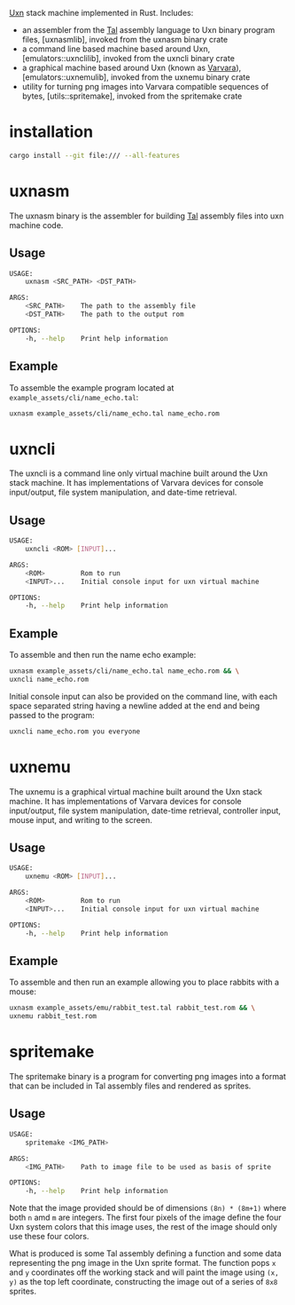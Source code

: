 [Uxn](https://wiki.xxiivv.com/site/uxn.html) stack machine implemented in Rust. Includes:

* an assembler from the [Tal](https://wiki.xxiivv.com/site/uxntal.html) assembly language to Uxn binary program files, [uxnasmlib], invoked from the uxnasm binary crate
* a command line based machine based around Uxn, [emulators::uxnclilib], invoked from the uxncli binary crate
* a graphical machine based around Uxn (known as [Varvara](https://wiki.xxiivv.com/site/varvara.html)), [emulators::uxnemulib], invoked from the uxnemu binary crate
* utility for turning png images into Varvara compatible sequences of bytes, [utils::spritemake], invoked from the spritemake crate

# installation

```bash
cargo install --git file:/// --all-features
```

# uxnasm

The uxnasm binary is the assembler for building [Tal](https://wiki.xxiivv.com/site/uxntal.html) assembly files into uxn machine code.

## Usage

```bash
USAGE:
    uxnasm <SRC_PATH> <DST_PATH>

ARGS:
    <SRC_PATH>    The path to the assembly file
    <DST_PATH>    The path to the output rom

OPTIONS:
    -h, --help    Print help information
```

## Example

To assemble the example program located at `example_assets/cli/name_echo.tal`:

```bash
uxnasm example_assets/cli/name_echo.tal name_echo.rom
```

# uxncli

The uxncli is a command line only virtual machine built around the Uxn stack
machine. It has implementations of Varvara devices for console input/output,
file system manipulation, and date-time retrieval.

## Usage

```bash
USAGE:
    uxncli <ROM> [INPUT]...

ARGS:
    <ROM>         Rom to run
    <INPUT>...    Initial console input for uxn virtual machine

OPTIONS:
    -h, --help    Print help information
```

## Example

To assemble and then run the name echo example:

```bash
uxnasm example_assets/cli/name_echo.tal name_echo.rom && \
uxncli name_echo.rom
```

Initial console input can also be provided on the command line, with each
space separated string having a newline added at the end and being passed
to the program:

```bash
uxncli name_echo.rom you everyone
```

# uxnemu

The uxnemu is a graphical virtual machine built around the Uxn stack machine.
It has implementations of Varvara devices for console input/output, file
system manipulation, date-time retrieval, controller input, mouse input, and
writing to the screen.

## Usage

```bash
USAGE:
    uxnemu <ROM> [INPUT]...

ARGS:
    <ROM>         Rom to run
    <INPUT>...    Initial console input for uxn virtual machine

OPTIONS:
    -h, --help    Print help information
```

## Example

To assemble and then run an example allowing you to place rabbits with a
mouse:

```bash
uxnasm example_assets/emu/rabbit_test.tal rabbit_test.rom && \
uxnemu rabbit_test.rom
```

# spritemake

The spritemake binary is a program for converting png images into a format that
can be included in Tal assembly files and rendered as sprites.

## Usage

```bash
USAGE:
    spritemake <IMG_PATH>

ARGS:
    <IMG_PATH>    Path to image file to be used as basis of sprite

OPTIONS:
    -h, --help    Print help information
```

Note that the image provided should be of dimensions `(8n) * (8m+1)` where both
`n` amd `m` are integers. The first four pixels of the image define the four Uxn
system colors that this image uses, the rest of the image should only use these
four colors. 

What is produced is some Tal assembly defining a function and some data
representing the png image in the Uxn sprite format. The function pops `x` and
`y` coordinates off the working stack and will paint the image using `(x, y)`
as the top left coordinate, constructing the image out of a series of `8x8`
sprites.

